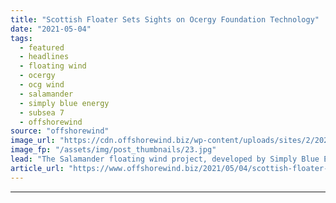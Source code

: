 ```yaml
---
title: "Scottish Floater Sets Sights on Ocergy Foundation Technology"
date: "2021-05-04"
tags: 
  - featured
  - headlines
  - floating wind
  - ocergy
  - ocg wind
  - salamander
  - simply blue energy
  - subsea 7
  - offshorewind
source: "offshorewind"
image_url: "https://cdn.offshorewind.biz/wp-content/uploads/sites/2/2021/05/04100007/Scottish-Floater-to-Test-Ocergy-Foundation-Technology.jpg"
image_fp: "/assets/img/post_thumbnails/23.jpg"
lead: "The Salamander floating wind project, developed by Simply Blue Energy in partnership with Subsea"
article_url: "https://www.offshorewind.biz/2021/05/04/scottish-floater-sets-sights-on-ocergy-foundation-technology/"
---
```


---
